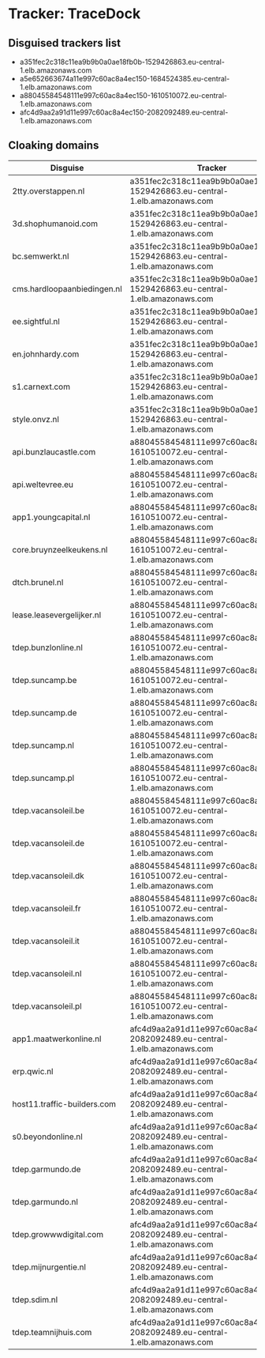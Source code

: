 # Tracker: TraceDock

## Disguised trackers list

* a351fec2c318c11ea9b9b0a0ae18fb0b-1529426863.eu-central-1.elb.amazonaws.com
* a5e652663674a11e997c60ac8a4ec150-1684524385.eu-central-1.elb.amazonaws.com
* a88045584548111e997c60ac8a4ec150-1610510072.eu-central-1.elb.amazonaws.com
* afc4d9aa2a91d11e997c60ac8a4ec150-2082092489.eu-central-1.elb.amazonaws.com

## Cloaking domains

| Disguise | Tracker |
| ---- | ---- |
| 2tty.overstappen.nl | a351fec2c318c11ea9b9b0a0ae18fb0b-1529426863.eu-central-1.elb.amazonaws.com |
| 3d.shophumanoid.com | a351fec2c318c11ea9b9b0a0ae18fb0b-1529426863.eu-central-1.elb.amazonaws.com |
| bc.semwerkt.nl | a351fec2c318c11ea9b9b0a0ae18fb0b-1529426863.eu-central-1.elb.amazonaws.com |
| cms.hardloopaanbiedingen.nl | a351fec2c318c11ea9b9b0a0ae18fb0b-1529426863.eu-central-1.elb.amazonaws.com |
| ee.sightful.nl | a351fec2c318c11ea9b9b0a0ae18fb0b-1529426863.eu-central-1.elb.amazonaws.com |
| en.johnhardy.com | a351fec2c318c11ea9b9b0a0ae18fb0b-1529426863.eu-central-1.elb.amazonaws.com |
| s1.carnext.com | a351fec2c318c11ea9b9b0a0ae18fb0b-1529426863.eu-central-1.elb.amazonaws.com |
| style.onvz.nl | a351fec2c318c11ea9b9b0a0ae18fb0b-1529426863.eu-central-1.elb.amazonaws.com |
| api.bunzlaucastle.com | a88045584548111e997c60ac8a4ec150-1610510072.eu-central-1.elb.amazonaws.com |
| api.weltevree.eu | a88045584548111e997c60ac8a4ec150-1610510072.eu-central-1.elb.amazonaws.com |
| app1.youngcapital.nl | a88045584548111e997c60ac8a4ec150-1610510072.eu-central-1.elb.amazonaws.com |
| core.bruynzeelkeukens.nl | a88045584548111e997c60ac8a4ec150-1610510072.eu-central-1.elb.amazonaws.com |
| dtch.brunel.nl | a88045584548111e997c60ac8a4ec150-1610510072.eu-central-1.elb.amazonaws.com |
| lease.leasevergelijker.nl | a88045584548111e997c60ac8a4ec150-1610510072.eu-central-1.elb.amazonaws.com |
| tdep.bunzlonline.nl | a88045584548111e997c60ac8a4ec150-1610510072.eu-central-1.elb.amazonaws.com |
| tdep.suncamp.be | a88045584548111e997c60ac8a4ec150-1610510072.eu-central-1.elb.amazonaws.com |
| tdep.suncamp.de | a88045584548111e997c60ac8a4ec150-1610510072.eu-central-1.elb.amazonaws.com |
| tdep.suncamp.nl | a88045584548111e997c60ac8a4ec150-1610510072.eu-central-1.elb.amazonaws.com |
| tdep.suncamp.pl | a88045584548111e997c60ac8a4ec150-1610510072.eu-central-1.elb.amazonaws.com |
| tdep.vacansoleil.be | a88045584548111e997c60ac8a4ec150-1610510072.eu-central-1.elb.amazonaws.com |
| tdep.vacansoleil.de | a88045584548111e997c60ac8a4ec150-1610510072.eu-central-1.elb.amazonaws.com |
| tdep.vacansoleil.dk | a88045584548111e997c60ac8a4ec150-1610510072.eu-central-1.elb.amazonaws.com |
| tdep.vacansoleil.fr | a88045584548111e997c60ac8a4ec150-1610510072.eu-central-1.elb.amazonaws.com |
| tdep.vacansoleil.it | a88045584548111e997c60ac8a4ec150-1610510072.eu-central-1.elb.amazonaws.com |
| tdep.vacansoleil.nl | a88045584548111e997c60ac8a4ec150-1610510072.eu-central-1.elb.amazonaws.com |
| tdep.vacansoleil.pl | a88045584548111e997c60ac8a4ec150-1610510072.eu-central-1.elb.amazonaws.com |
| app1.maatwerkonline.nl | afc4d9aa2a91d11e997c60ac8a4ec150-2082092489.eu-central-1.elb.amazonaws.com |
| erp.qwic.nl | afc4d9aa2a91d11e997c60ac8a4ec150-2082092489.eu-central-1.elb.amazonaws.com |
| host11.traffic-builders.com | afc4d9aa2a91d11e997c60ac8a4ec150-2082092489.eu-central-1.elb.amazonaws.com |
| s0.beyondonline.nl | afc4d9aa2a91d11e997c60ac8a4ec150-2082092489.eu-central-1.elb.amazonaws.com |
| tdep.garmundo.de | afc4d9aa2a91d11e997c60ac8a4ec150-2082092489.eu-central-1.elb.amazonaws.com |
| tdep.garmundo.nl | afc4d9aa2a91d11e997c60ac8a4ec150-2082092489.eu-central-1.elb.amazonaws.com |
| tdep.growwwdigital.com | afc4d9aa2a91d11e997c60ac8a4ec150-2082092489.eu-central-1.elb.amazonaws.com |
| tdep.mijnurgentie.nl | afc4d9aa2a91d11e997c60ac8a4ec150-2082092489.eu-central-1.elb.amazonaws.com |
| tdep.sdim.nl | afc4d9aa2a91d11e997c60ac8a4ec150-2082092489.eu-central-1.elb.amazonaws.com |
| tdep.teamnijhuis.com | afc4d9aa2a91d11e997c60ac8a4ec150-2082092489.eu-central-1.elb.amazonaws.com |